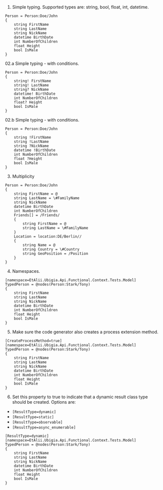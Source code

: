 01. Simple typing. Supported types are: string, bool, float, int, datetime.
```gcl
Person = Person:Doe/John
{
    string FirstName
    string LastName
    string NickName
    datetime BirthDate
    int NumberOfChildren
    float Height
    bool IsMale
}
```

02.a Simple typing - with conditions.
```gcl
Person = Person:Doe/John
{
    string! FirstName
    string! LastName
    string? NickName
    datetime! BirthDate
    int NumberOfChildren
    float? Height
    bool IsMale
}
```

02.b Simple typing - with conditions.
```gcl
Person = Person:Doe/John
{
    string !FirstName
    string !LastName
    string ?NickName
    datetime !BirthDate
    int NumberOfChildren
    float ?Height
    bool IsMale
}
```

03. Multiplicity
```gcl
Person = Person:Doe/John
{
    string FirstName = @
    string LastName = \#FamilyName
    string NickName
    datetime BirthDate
    int NumberOfChildren
    Friends[] = /Friends/
    {
        string FirstName = @
        string LastName = \#FamilyName
    }
    Location = location:DE/Berlin//
    {
        string Name = @
        string Country = \#Country
        string GeoPosition = /Position
    }
}
```

04. Namespaces.
```gcl
[namespace=EtAlii.Ubigia.Api.Functional.Context.Tests.Model]
TypedPerson = @nodes(Person:Stark/Tony)
{
    string FirstName
    string LastName
    string NickName
    datetime BirthDate
    int NumberOfChildren
    float Height
    bool IsMale
}
```

05. Make sure the code generator also creates a process extension method.
```gcl
[CreateProcessMethod=true]
[namespace=EtAlii.Ubigia.Api.Functional.Context.Tests.Model]
TypedPerson = @nodes(Person:Stark/Tony)
{
    string FirstName
    string LastName
    string NickName
    datetime BirthDate
    int NumberOfChildren
    float Height
    bool IsMale
}
```

06. Set this property to true to indicate that a dynamic result class type should be created.
Options are:
- ``[ResultType=dynamic]``
- ``[ResultType=static]``
- ``[ResultType=observable]``
- ``[ResultType=async_enumerable]``

```gcl
[ResultType=dynamic]
[namespace=EtAlii.Ubigia.Api.Functional.Context.Tests.Model]
TypedPerson = @nodes(Person:Stark/Tony)
{
    string FirstName
    string LastName
    string NickName
    datetime BirthDate
    int NumberOfChildren
    float Height
    bool IsMale
}
```
